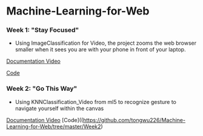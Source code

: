 # Machine-Learning-for-Web

### Week 1: "Stay Focused" 
- Using ImageClassification for Video, the project zooms the web browser smaller when it sees you are with your phone in front of your laptop.

[Documentation Video](https://www.youtube.com/watch?v=OSfAG028RHo)

[Code](https://github.com/tongwu226/Machine-Learning-for-Web/tree/master/Week1)

### Week 2: "Go This Way" 
- Using KNNClassification_Video from ml5 to recognize gesture to navigate yourself within the canvas 

[Documentation Video](https://youtu.be/a2VsdB-wjnE)
[Code]((https://github.com/tongwu226/Machine-Learning-for-Web/tree/master/Week2)
